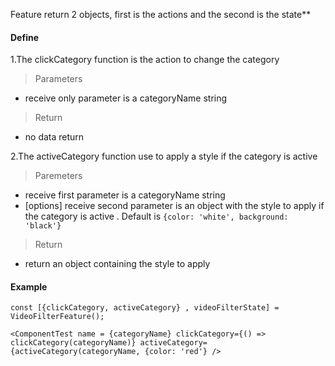 Feature return 2 objects, first is the actions and the second is the state**


#### **Define**

1.The clickCategory function is the action to change the category
> Parameters

+ receive only parameter is a categoryName string

> Return

+ no data return

2.The activeCategory function use to apply a style if the category is active

> Paremeters

+ receive first parameter is a categoryName string  
+ [options] receive second parameter is an object with the style to apply if the category is active . Default is
  `{color: 'white', background: 'black'}`

> Return

+ return an object containing the style to apply

#### **Example**

`const [{clickCategory, activeCategory} , videoFilterState] = VideoFilterFeature();`

`<ComponentTest
name = {categoryName}
clickCategory={() => clickCategory(categoryName)}
activeCategory={activeCategory(categoryName, {color: 'red'}
/>`

